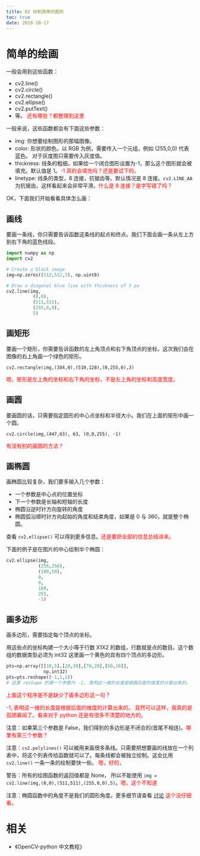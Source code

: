 ```yaml
---
title: 02 绘制简单的图形
toc: true
date: 2018-10-17
---
```

# 简单的绘画

一般会用到这些函数：

- cv2.line()
- cv2.circle()
- cv2.rectangle()
- cv2.ellipse()
- cv2.putText()
- 等。 <span style="color:red;">还有哪些？都整理到这里</span>

一般来说，这些函数都会有下面这些参数：

- img: 你想要绘制图形的那幅图像。
- color: 形状的颜色。以 RGB 为例，需要传入一个元组，例如 (255,0,0) 代表蓝色。 对于灰度图只需要传入灰度值。
- thickness: 线条的粗细。如果给一个闭合图形设置为-1，那么这个图形就会被填充。默认值是 1。<span style="color:red;">-1 真的会填充吗？还是要试下的。</span>
- linetype: 线条的类型，8 连接，抗锯齿等。默认情况是 8 连接。`cv2.LINE_AA` 为抗锯齿，这样看起来会非常平滑。<span style="color:red;">什么是 8 连接？是字写错了吗？</span>


OK，下面我们开始看看具体怎么画：

## 画线

要画一条线，你只需要告诉函数这条线的起点和终点。我们下面会画一条从左上方到右下角的蓝色线段。

```python
import numpy as np
import cv2

# Create a black image
img=np.zeros((512,512,3), np.uint8)

# Draw a diagonal blue line with thickness of 5 px
cv2.line(img,
          (0,0),
          (511,511),
          (255,0,0),
          5)
```

## 画矩形

要画一个矩形，你需要告诉函数的左上角顶点和右下角顶点的坐标。这次我们会在图像的右上角画一个绿色的矩形。

```
cv2.rectangle(img,(384,0),(510,128),(0,255,0),3)
```

<span style="color:red;">嗯，矩形是左上角的坐标和右下角的坐标，不是左上角的坐标和高度宽度。</span>

## 画圆

要画圆的话，只需要指定圆形的中心点坐标和半径大小。我们在上面的矩形中画一个圆。

```
cv2.circle(img,(447,63), 63, (0,0,255), -1)
```

<span style="color:red;">有没有别的画圆的方法？</span>

## 画椭圆

画椭圆比较复杂，我们要多输入几个参数：

- 一个参数是中心点的位置坐标
- 下一个参数是长轴和短轴的长度
- 椭圆沿逆时针方向旋转的角度
- 椭圆弧沿顺时针方向起始的角度和结束角度，如果是 0 与 360，就是整个椭圆。


查看 `cv2.ellipse()` 可以得到更多信息。<span style="color:red;">还是要把全部的信息总结进来。</span>


下面的例子是在图片的中心绘制半个椭圆：

```python
cv2.ellipse(img,
            (256,256),
            (100,50),
            0,
            0,
            180,
            255,
            -1)
```

## 画多边形

画多边形，需要指定每个顶点的坐标。

用这些点的坐标构建一个大小等于行数 X1X2 的数组，行数就是点的数目。这个数组的数据类型必须为 int32 这里画一个黄色的具有四个顶点的多边形。


```python
pts=np.array([[10,5],[20,30],[70,20],[50,10]],
              np.int32)
pts=pts.reshape((-1,1,2))
# 这里 reshape 的第一个参数为 -1, 表明这一维的长度是根据后面的维度的计算出来的。
```

<span style="color:red;">上面这个程序是不是缺少了画多边形这一句？</span>

<span style="color:red;"> -1, 表明这一维的长度是根据后面的维度的计算出来的。 竟然可以这样，我真的是孤陋寡闻了。看来对于 python 还是有很多不清楚的地方的。</span>


注意：如果第三个参数是 False，我们得到的多边形是不闭合的(首尾不相连)。<span style="color:red;">哪里有第三个参数？</span>

注意：`cv2.polylines()` 可以被用来画很多条线。只需要把想要画的线放在一个列表中，将这个列表传给函数就可以了。每条线都会被独立绘制。这会比用 `cv2.line()` 一条一条的绘制要快一些。 <span style="color:red;">嗯，好的，</span>



警告：所有的绘图函数的返回值都是 None， 所以不能使用 `img = cv2.line(img,(0,0),(511,511),(255,0,0),5)`。<span style="color:red;">嗯，这个不知道</span>



注意：椭圆函数中的角度不是我们的圆形角度。更多细节请查看 [讨论](http://answers.opencv.org/question/14541/angles-in-ellipse-function/) <span style="color:red;">这个没仔细看。</span>




# 相关

- 《OpenCV-python 中文教程》
